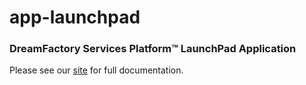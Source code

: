 # app-launchpad

### DreamFactory Services Platform&trade; LaunchPad Application

Please see our [site](http://dreamfactorysoftware.github.io) for full documentation.

